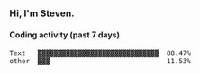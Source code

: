 ### Hi, I'm Steven.

#### Coding activity (past 7 days)
```
Text   ▓▓▓▓▓▓▓▓▓▓▓▓▓▓▓▓▓▓▓▓▓▓▓▓▓▓▓▓▓▓  88.47%
other  ▓▓▓                             11.53%
```
